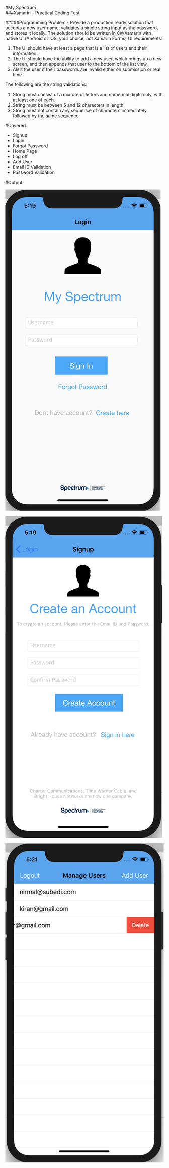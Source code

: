 #My Spectrum  
###Xamarin – Practical Coding Test

#####Programming Problem -
Provide a production ready solution that accepts a new user name, validates a single string input as the password, and stores it locally. The solution should be written in C#/Xamarin with native UI (Android or iOS, your choice, not Xamarin Forms)
UI requirements:
1. The UI should have at least a page that is a list of users and their information.
2. The UI should have the ability to add a new user, which brings up a new screen, and then appends that user to the bottom of the list view.
3. Alert the user if their passwords are invalid either on submission or real time.

The following are the string validations:
1. String must consist of a mixture of letters and numerical digits only, with at least one of each.
2. String must be between 5 and 12 characters in length.
3. String must not contain any sequence of characters immediately followed by the same sequence

#Covered:
* Signup
* Login
* Forgot Password
* Home Page
* Log off
* Add User
* Email ID Validation
* Password Validation


#Output:

![Image of Login Screen](https://github.com/NirmalSubedi17/mycharter/blob/master/Screenshots/Screen%20Shot%202018-04-23%20at%205.19.25%20PM.png)

![Image of Signup Screen](https://github.com/NirmalSubedi17/mycharter/blob/master/Screenshots/Screen%20Shot%202018-04-23%20at%205.19.44%20PM.png)

![Image of Home Screen](https://github.com/NirmalSubedi17/mycharter/blob/master/Screenshots/Screen%20Shot%202018-04-23%20at%205.21.45%20PM.png)
